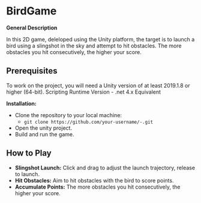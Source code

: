 # BirdGame
**General Description**

In this 2D game, deleloped using the Unity platform, the target is to launch a bird using a slingshot in the sky and attempt to hit obstacles. 
The more obstacles you hit consecutively, the higher your score.


## Prerequisites ##

To work on the project, you will need a Unity version of at least 2019.1.8 or higher (64-bit).
Scripting Runtime Version - .net 4.x Equivalent

**Installation:**

* Clone the repository to your local machine:
  * `git clone https://github.com/your-username/-.git`
* Open the unity project.
* Build and run the game.

## How to Play ##

* **Slingshot Launch:** Click and drag to adjust the launch trajectory, release to launch.
* **Hit Obstacles:** Aim to hit obstacles with the bird to score points.
* **Accumulate Points:** The more obstacles you hit consecutively, the higher your score.


